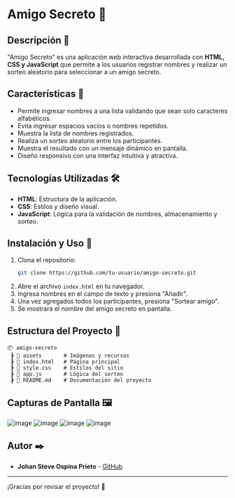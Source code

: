# Amigo Secreto 🎁

## Descripción 📌
"Amigo Secreto" es una aplicación web interactiva desarrollada con **HTML, CSS y JavaScript** que permite a los usuarios registrar nombres y realizar un sorteo aleatorio para seleccionar a un amigo secreto.

## Características 🔹
- Permite ingresar nombres a una lista validando que sean solo caracteres alfabéticos.
- Evita ingresar espacios vacíos o nombres repetidos.
- Muestra la lista de nombres registrados.
- Realiza un sorteo aleatorio entre los participantes.
- Muestra el resultado con un mensaje dinámico en pantalla.
- Diseño responsivo con una interfaz intuitiva y atractiva.

## Tecnologías Utilizadas 🛠️
- **HTML**: Estructura de la aplicación.
- **CSS**: Estilos y diseño visual.
- **JavaScript**: Lógica para la validación de nombres, almacenamiento y sorteo.

## Instalación y Uso 🚀
1. Clona el repositorio:
   ```bash
   git clone https://github.com/tu-usuario/amigo-secreto.git
   ```
2. Abre el archivo `index.html` en tu navegador.
3. Ingresa nombres en el campo de texto y presiona "Añadir".
4. Una vez agregados todos los participantes, presiona "Sortear amigo".
5. Se mostrará el nombre del amigo secreto en pantalla.

## Estructura del Proyecto 📂
```
📦 amigo-secreto
 ┣ 📂 assets       # Imágenes y recursos
 ┣ 📜 index.html   # Página principal
 ┣ 📜 style.css    # Estilos del sitio
 ┣ 📜 app.js       # Lógica del sorteo
 ┣ 📜 README.md    # Documentación del proyecto
```

## Capturas de Pantalla 🖼️
![image](https://github.com/user-attachments/assets/f56a89bd-393c-499d-a568-0bd6810ba9e2)
![image](https://github.com/user-attachments/assets/71aa070a-ef0a-402a-a850-379bb65b6600)
![image](https://github.com/user-attachments/assets/7f6ef02c-863c-4236-87b7-b167ce07972f)
![image](https://github.com/user-attachments/assets/c7254211-59a8-4d7d-bc1f-c684fad4eab8)


## Autor ✒️
- **Johan Steve Ospina Prieto** - [GitHub](https://github.com/Johansitow)

---
¡Gracias por revisar el proyecto! 🎉

